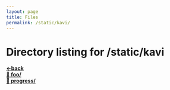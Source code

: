```yaml
---
layout: page
title: Files
permalink: /static/kavi/
---
```


# Directory listing for /static/kavi
[**<-back**](/static)  
[**:file_folder: foo/**](/static/kavi/foo)  
[**:file_folder: progress/**](/static/kavi/progress)  
